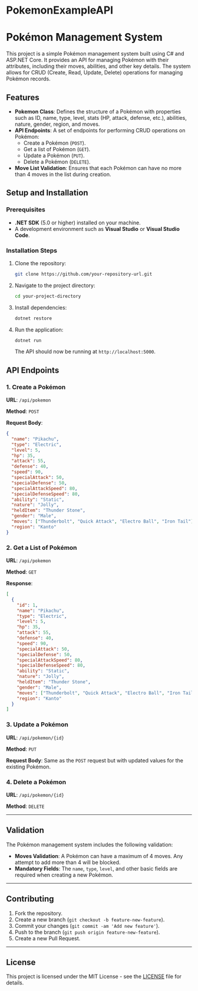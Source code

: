 # PokemonExampleAPI
# Pokémon Management System

This project is a simple Pokémon management system built using C# and ASP.NET Core. It provides an API for managing Pokémon with their attributes, including their moves, abilities, and other key details. The system allows for CRUD (Create, Read, Update, Delete) operations for managing Pokémon records.

## Features

- **Pokemon Class**: Defines the structure of a Pokémon with properties such as ID, name, type, level, stats (HP, attack, defense, etc.), abilities, nature, gender, region, and moves.
- **API Endpoints**: A set of endpoints for performing CRUD operations on Pokémon:
  - Create a Pokémon (`POST`).
  - Get a list of Pokémon (`GET`).
  - Update a Pokémon (`PUT`).
  - Delete a Pokémon (`DELETE`).
- **Move List Validation**: Ensures that each Pokémon can have no more than 4 moves in the list during creation.

## Setup and Installation

### Prerequisites

- **.NET SDK** (5.0 or higher) installed on your machine.
- A development environment such as **Visual Studio** or **Visual Studio Code**.

### Installation Steps

1. Clone the repository:

   ```bash
   git clone https://github.com/your-repository-url.git
   ```

2. Navigate to the project directory:

   ```bash
   cd your-project-directory
   ```

3. Install dependencies:

   ```bash
   dotnet restore
   ```

4. Run the application:

   ```bash
   dotnet run
   ```

   The API should now be running at `http://localhost:5000`.

## API Endpoints

### 1. Create a Pokémon

**URL**: `/api/pokemon`

**Method**: `POST`

**Request Body**: 
```json
{
  "name": "Pikachu",
  "type": "Electric",
  "level": 5,
  "hp": 35,
  "attack": 55,
  "defense": 40,
  "speed": 90,
  "specialAttack": 50,
  "specialDefense": 50,
  "specialAttackSpeed": 80,
  "specialDefenseSpeed": 80,
  "ability": "Static",
  "nature": "Jolly",
  "heldItem": "Thunder Stone",
  "gender": "Male",
  "moves": ["Thunderbolt", "Quick Attack", "Electro Ball", "Iron Tail"],
  "region": "Kanto"
}
```

### 2. Get a List of Pokémon

**URL**: `/api/pokemon`

**Method**: `GET`

**Response**:
```json
[
  {
    "id": 1,
    "name": "Pikachu",
    "type": "Electric",
    "level": 5,
    "hp": 35,
    "attack": 55,
    "defense": 40,
    "speed": 90,
    "specialAttack": 50,
    "specialDefense": 50,
    "specialAttackSpeed": 80,
    "specialDefenseSpeed": 80,
    "ability": "Static",
    "nature": "Jolly",
    "heldItem": "Thunder Stone",
    "gender": "Male",
    "moves": ["Thunderbolt", "Quick Attack", "Electro Ball", "Iron Tail"],
    "region": "Kanto"
  }
]
```

### 3. Update a Pokémon

**URL**: `/api/pokemon/{id}`

**Method**: `PUT`

**Request Body**: Same as the `POST` request but with updated values for the existing Pokémon.

### 4. Delete a Pokémon

**URL**: `/api/pokemon/{id}`

**Method**: `DELETE`

---

## Validation

The Pokémon management system includes the following validation:

- **Moves Validation**: A Pokémon can have a maximum of 4 moves. Any attempt to add more than 4 will be blocked.
- **Mandatory Fields**: The `name`, `type`, `level`, and other basic fields are required when creating a new Pokémon.

---

## Contributing

1. Fork the repository.
2. Create a new branch (`git checkout -b feature-new-feature`).
3. Commit your changes (`git commit -am 'Add new feature'`).
4. Push to the branch (`git push origin feature-new-feature`).
5. Create a new Pull Request.

---

## License

This project is licensed under the MIT License - see the [LICENSE](LICENSE) file for details.
